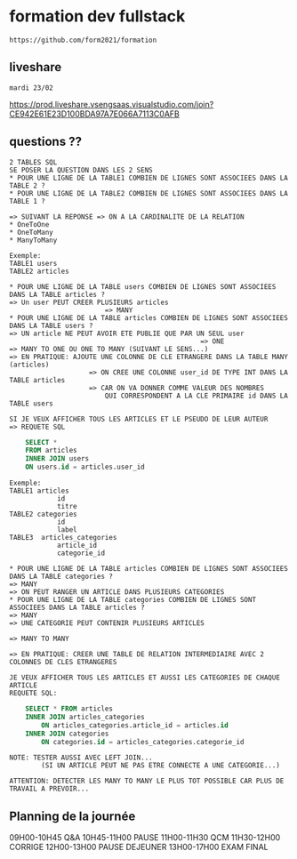 # formation dev fullstack

    https://github.com/form2021/formation

## liveshare

    mardi 23/02

https://prod.liveshare.vsengsaas.visualstudio.com/join?CE942E61E23D100BDA97A7E066A7113C0AFB

## questions ??

    2 TABLES SQL
    SE POSER LA QUESTION DANS LES 2 SENS
    * POUR UNE LIGNE DE LA TABLE1 COMBIEN DE LIGNES SONT ASSOCIEES DANS LA TABLE 2 ?
    * POUR UNE LIGNE DE LA TABLE2 COMBIEN DE LIGNES SONT ASSOCIEES DANS LA TABLE 1 ?

    => SUIVANT LA REPONSE => ON A LA CARDINALITE DE LA RELATION
    * OneToOne
    * OneToMany
    * ManyToMany

    Exemple:
    TABLE1 users
    TABLE2 articles

    * POUR UNE LIGNE DE LA TABLE users COMBIEN DE LIGNES SONT ASSOCIEES DANS LA TABLE articles ?
    => Un user PEUT CREER PLUSIEURS articles
                            => MANY
    * POUR UNE LIGNE DE LA TABLE articles COMBIEN DE LIGNES SONT ASSOCIEES DANS LA TABLE users ?
    => UN article NE PEUT AVOIR ETE PUBLIE QUE PAR UN SEUL user
                                                    => ONE
    => MANY TO ONE OU ONE TO MANY (SUIVANT LE SENS...)
    => EN PRATIQUE: AJOUTE UNE COLONNE DE CLE ETRANGERE DANS LA TABLE MANY (articles)
                        => ON CREE UNE COLONNE user_id DE TYPE INT DANS LA TABLE articles
                        => CAR ON VA DONNER COMME VALEUR DES NOMBRES 
                            QUI CORRESPONDENT A LA CLE PRIMAIRE id DANS LA TABLE users

    SI JE VEUX AFFICHER TOUS LES ARTICLES ET LE PSEUDO DE LEUR AUTEUR
    => REQUETE SQL

```sql
    SELECT *
    FROM articles
    INNER JOIN users
    ON users.id = articles.user_id
```
    Exemple:
    TABLE1 articles
                id
                titre
    TABLE2 categories
                id
                label
    TABLE3  articles_categories
                article_id
                categorie_id

    * POUR UNE LIGNE DE LA TABLE articles COMBIEN DE LIGNES SONT ASSOCIEES DANS LA TABLE categories ?
    => MANY
    => ON PEUT RANGER UN ARTICLE DANS PLUSIEURS CATEGORIES
    * POUR UNE LIGNE DE LA TABLE categories COMBIEN DE LIGNES SONT ASSOCIEES DANS LA TABLE articles ?
    => MANY
    => UNE CATEGORIE PEUT CONTENIR PLUSIEURS ARTICLES

    => MANY TO MANY

    => EN PRATIQUE: CREER UNE TABLE DE RELATION INTERMEDIAIRE AVEC 2 COLONNES DE CLES ETRANGERES

    JE VEUX AFFICHER TOUS LES ARTICLES ET AUSSI LES CATEGORIES DE CHAQUE ARTICLE
    REQUETE SQL:

```sql
    SELECT * FROM articles
    INNER JOIN articles_categories
        ON articles_categories.article_id = articles.id
    INNER JOIN categories
        ON categories.id = articles_categories.categorie_id
```

    NOTE: TESTER AUSSI AVEC LEFT JOIN... 
            (SI UN ARTICLE PEUT NE PAS ETRE CONNECTE A UNE CATEGORIE...)

    ATTENTION: DETECTER LES MANY TO MANY LE PLUS TOT POSSIBLE CAR PLUS DE TRAVAIL A PREVOIR...


## Planning de la journée

09H00-10H45     Q&A
10H45-11H00     PAUSE
11H00-11H30     QCM
11H30-12H00     CORRIGE
12H00-13H00     PAUSE DEJEUNER
13H00-17H00     EXAM FINAL



